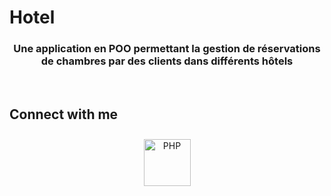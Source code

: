# Hotel
### <div align="center"> Une application en POO permettant la gestion de réservations de chambres par des clients dans différents hôtels</div>  
  

<br/>  


## Connect with me  
<div align="center">  
<a href="https://www.php.net/" target="_blank"><img style="margin: 10px" src="https://profilinator.rishav.dev/skills-assets/php-original.svg" alt="PHP" height="75" /></a>  
</div>
